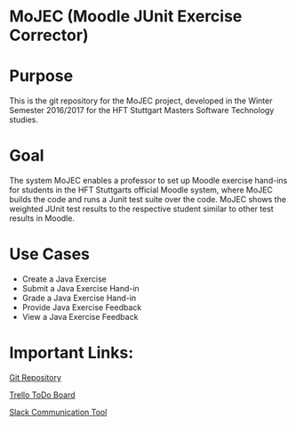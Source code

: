 MoJEC (Moodle JUnit Exercise Corrector)
========================================

# Purpose
This is the git repository for the MoJEC project, developed in the Winter Semester 2016/2017 for the HFT Stuttgart Masters Software Technology studies.

# Goal
The system MoJEC enables a professor to set up Moodle exercise hand-ins for students in the HFT Stuttgarts official Moodle system, where MoJEC builds the code and runs a Junit test suite over the code. MoJEC shows the weighted JUnit test results to the respective student similar to other test results in Moodle.

# Use Cases
- Create a Java Exercise
- Submit a Java Exercise Hand-in
- Grade a Java Exercise Hand-in
- Provide Java Exercise Feedback
- View a Java Exercise Feedback

# Important Links:
[Git Repository](https://github.com/HFTSoftwareProject/MoJEC)

[Trello ToDo Board](https://trello.com/b/ZmsnM9C2/mst-software-project)

[Slack Communication Tool](https://hftmstsoftwareproject.slack.com)
